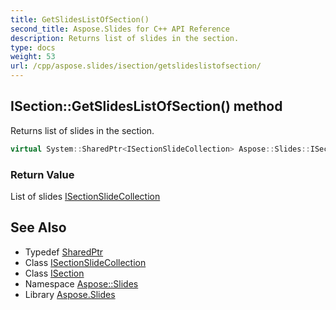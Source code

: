 ```yaml
---
title: GetSlidesListOfSection()
second_title: Aspose.Slides for C++ API Reference
description: Returns list of slides in the section.
type: docs
weight: 53
url: /cpp/aspose.slides/isection/getslideslistofsection/
---
```

## ISection::GetSlidesListOfSection() method


Returns list of slides in the section.

```cpp
virtual System::SharedPtr<ISectionSlideCollection> Aspose::Slides::ISection::GetSlidesListOfSection()=0
```


### Return Value

List of slides [ISectionSlideCollection](../../isectionslidecollection/)

## See Also

* Typedef [SharedPtr](../../system/sharedptr/)
* Class [ISectionSlideCollection](../isectionslidecollection/)
* Class [ISection](./)
* Namespace [Aspose::Slides](../)
* Library [Aspose.Slides](../../)